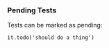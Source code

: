### Pending Tests

Tests can be marked as pending:

~~~ {.javascript}
it.todo('should do a thing')
~~~
